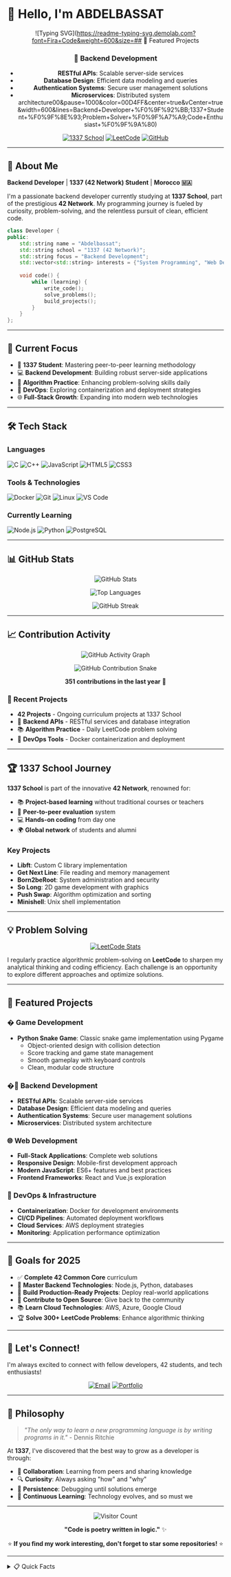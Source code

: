 # 👋 Hello, I'm ABDELBASSAT

<div align="center">
  
![Typing SVG](https://readme-typing-svg.demolab.com?font=Fira+Code&weight=600&size=## 🌟 Featured Projects

### 🔧 Backend Development
- **RESTful APIs**: Scalable server-side services
- **Database Design**: Efficient data modeling and queries
- **Authentication Systems**: Secure user management solutions
- **Microservices**: Distributed system architecture00&pause=1000&color=00D4FF&center=true&vCenter=true&width=600&lines=Backend+Developer+%F0%9F%92%BB;1337+Student+%F0%9F%8E%93;Problem+Solver+%F0%9F%A7%A9;Code+Enthusiast+%F0%9F%9A%80)

[![1337 School](https://img.shields.io/badge/1337_School-000000?style=for-the-badge&logo=42&logoColor=white)](#)
[![LeetCode](https://img.shields.io/badge/LeetCode-FFA116?style=for-the-badge&logo=leetcode&logoColor=white)](https://leetcode.com/abdelbassat_00)
[![GitHub](https://img.shields.io/badge/GitHub-181717?style=for-the-badge&logo=github&logoColor=white)](https://github.com/Xylar-99)

</div>

---

## 🚀 About Me

**Backend Developer** | **1337 (42 Network) Student** | **Morocco 🇲🇦**

I'm a passionate backend developer currently studying at **1337 School**, part of the prestigious **42 Network**. My programming journey is fueled by curiosity, problem-solving, and the relentless pursuit of clean, efficient code.

```cpp
class Developer {
public:
    std::string name = "Abdelbassat";
    std::string school = "1337 (42 Network)";
    std::string focus = "Backend Development";
    std::vector<std::string> interests = {"System Programming", "Web Development", "DevOps"};
    
    void code() {
        while (learning) {
            write_code();
            solve_problems();
            build_projects();
        }
    }
};
```

---

## 🎯 Current Focus

- 🏫 **1337 Student**: Mastering peer-to-peer learning methodology
- 💻 **Backend Development**: Building robust server-side applications
- 🧠 **Algorithm Practice**: Enhancing problem-solving skills daily
- 🐳 **DevOps**: Exploring containerization and deployment strategies
- 🌐 **Full-Stack Growth**: Expanding into modern web technologies

---

## 🛠️ Tech Stack

### Languages
![C](https://img.shields.io/badge/C-00599C?style=for-the-badge&logo=c&logoColor=white)
![C++](https://img.shields.io/badge/C++-00599C?style=for-the-badge&logo=c%2B%2B&logoColor=white)
![JavaScript](https://img.shields.io/badge/JavaScript-F7DF1E?style=for-the-badge&logo=javascript&logoColor=black)
![HTML5](https://img.shields.io/badge/HTML5-E34F26?style=for-the-badge&logo=html5&logoColor=white)
![CSS3](https://img.shields.io/badge/CSS3-1572B6?style=for-the-badge&logo=css3&logoColor=white)

### Tools & Technologies
![Docker](https://img.shields.io/badge/Docker-2496ED?style=for-the-badge&logo=docker&logoColor=white)
![Git](https://img.shields.io/badge/Git-F05032?style=for-the-badge&logo=git&logoColor=white)
![Linux](https://img.shields.io/badge/Linux-FCC624?style=for-the-badge&logo=linux&logoColor=black)
![VS Code](https://img.shields.io/badge/VS%20Code-007ACC?style=for-the-badge&logo=visual-studio-code&logoColor=white)

### Currently Learning
![Node.js](https://img.shields.io/badge/Node.js-339933?style=for-the-badge&logo=nodedotjs&logoColor=white)
![Python](https://img.shields.io/badge/Python-3776AB?style=for-the-badge&logo=python&logoColor=white)
![PostgreSQL](https://img.shields.io/badge/PostgreSQL-316192?style=for-the-badge&logo=postgresql&logoColor=white)

---

## 📊 GitHub Stats

<div align="center">
  
![GitHub Stats](https://github-readme-stats.vercel.app/api?username=Xylar-99&show_icons=true&theme=tokyonight&hide_border=true&count_private=true)

![Top Languages](https://github-readme-stats.vercel.app/api/top-langs/?username=Xylar-99&layout=compact&theme=tokyonight&hide_border=true)

![GitHub Streak](https://github-readme-streak-stats.herokuapp.com/?user=Xylar-99&theme=tokyonight&hide_border=true)

</div>

---

## 📈 Contribution Activity

<div align="center">

![GitHub Activity Graph](https://github-readme-activity-graph.vercel.app/graph?username=Xylar-99&theme=tokyo-night&hide_border=true&area=true)

![GitHub Contribution Snake](https://raw.githubusercontent.com/Xylar-99/Xylar-99/output/github-contribution-grid-snake.svg)

**351 contributions in the last year** 🚀

</div>

### 🚀 Recent Projects
-  **42 Projects** - Ongoing curriculum projects at 1337 School
- 🔧 **Backend APIs** - RESTful services and database integration
- 📚 **Algorithm Practice** - Daily LeetCode problem solving
- 🐳 **DevOps Tools** - Docker containerization and deployment

---

## 🏆 1337 School Journey

**1337 School** is part of the innovative **42 Network**, renowned for:
- 📚 **Project-based learning** without traditional courses or teachers
- 🤝 **Peer-to-peer evaluation** system
- 💻 **Hands-on coding** from day one
- 🌍 **Global network** of students and alumni

### Key Projects
- **Libft**: Custom C library implementation
- **Get Next Line**: File reading and memory management
- **Born2beRoot**: System administration and security
- **So Long**: 2D game development with graphics
- **Push Swap**: Algorithm optimization and sorting
- **Minishell**: Unix shell implementation

---

## 💡 Problem Solving

<div align="center">

[![LeetCode Stats](https://leetcode-badge-sage.vercel.app/abdelbassat_00?theme=dark)](https://leetcode.com/abdelbassat_00)

</div>

I regularly practice algorithmic problem-solving on **LeetCode** to sharpen my analytical thinking and coding efficiency. Each challenge is an opportunity to explore different approaches and optimize solutions.

---

## 🌟 Featured Projects

### � Game Development
- **Python Snake Game**: Classic snake game implementation using Pygame
  - Object-oriented design with collision detection
  - Score tracking and game state management
  - Smooth gameplay with keyboard controls
  - Clean, modular code structure

### �🔧 Backend Development
- **RESTful APIs**: Scalable server-side services
- **Database Design**: Efficient data modeling and queries
- **Authentication Systems**: Secure user management solutions
- **Microservices**: Distributed system architecture

### 🌐 Web Development
- **Full-Stack Applications**: Complete web solutions
- **Responsive Design**: Mobile-first development approach
- **Modern JavaScript**: ES6+ features and best practices
- **Frontend Frameworks**: React and Vue.js exploration

### 🐳 DevOps & Infrastructure
- **Containerization**: Docker for development environments
- **CI/CD Pipelines**: Automated deployment workflows
- **Cloud Services**: AWS deployment strategies
- **Monitoring**: Application performance optimization

---

## 🎯 Goals for 2025

- ✅ **Complete 42 Common Core** curriculum
- 🎯 **Master Backend Technologies**: Node.js, Python, databases
- 🚀 **Build Production-Ready Projects**: Deploy real-world applications
- 🤝 **Contribute to Open Source**: Give back to the community
- 📚 **Learn Cloud Technologies**: AWS, Azure, Google Cloud
- 🏆 **Solve 300+ LeetCode Problems**: Enhance algorithmic thinking

---

## 🤝 Let's Connect!

I'm always excited to connect with fellow developers, 42 students, and tech enthusiasts!

<div align="center">

[![Email](https://img.shields.io/badge/Email-EA4335?style=for-the-badge&logo=gmail&logoColor=white)](mailto:abdoqoubai@gmail.com)
[![Portfolio](https://img.shields.io/badge/Portfolio-FF5722?style=for-the-badge&logo=firefox&logoColor=white)](http://abquaoub.me/)

</div>

---

## 💭 Philosophy

> *"The only way to learn a new programming language is by writing programs in it."* - Dennis Ritchie

At **1337**, I've discovered that the best way to grow as a developer is through:
- 🤝 **Collaboration**: Learning from peers and sharing knowledge
- 🔍 **Curiosity**: Always asking "how" and "why"
- 💪 **Persistence**: Debugging until solutions emerge
- 📖 **Continuous Learning**: Technology evolves, and so must we

---

<div align="center">

![Visitor Count](https://visitor-badge.laobi.icu/badge?page_id=Xylar-99.Xylar-99)

**"Code is poetry written in logic."** ✨

⭐ **If you find my work interesting, don't forget to star some repositories!** ⭐

</div>

---

<details>
<summary>📋 Quick Facts</summary>
<br>

- 🎓 **Education**: 1337 School (42 Network)
- 🌍 **Location**: Morocco
- 💻 **Primary Languages**: C, C++, JavaScript
- 🎯 **Focus**: Backend Development
- 🏆 **LeetCode**: Active problem solver
- 🚀 **Always**: Learning something new

</details>
